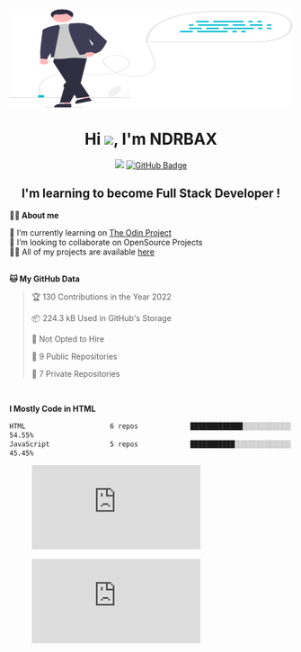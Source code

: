 <!--
**NDRBAX/NDRBAX** is a ✨ _special_ ✨ repository because its `README.md` (this file) appears on your GitHub profile.

Here are some ideas to get you started:

- 🔭 I’m currently working on ...
- 🌱 I’m currently learning ...
- 👯 I’m looking to collaborate on ...
- 🤔 I’m looking for help with ...
- 💬 Ask me about ...
- 📫 How to reach me: ...
- 😄 Pronouns: ...
- ⚡ Fun fact: ...
-->

<div class="header">
    <a href="#"><img width="100%" src="main.svg" height="175px" align="center" /></a>
    <h1 align="center">Hi <img src="https://raw.githubusercontent.com/MartinHeinz/MartinHeinz/master/wave.gif" width="30px">, I'm NDRBAX</h1>
    <p align="center">
        <a href="https://github.com/Meghna-DAS/github-profile-views-counter"><img src="https://komarev.com/ghpvc/?username=NDRBAX"></a>
        <a href="https://github.com/NDRBAX?tab=followers"><img src="https://img.shields.io/github/followers/NDRBAX?label=Followers&style=social" alt="GitHub Badge"></a>
    </p>
    <h2 align="center">I'm learning to become Full Stack Developer !</h2>
</div>
<!-- <table border="0">
 <tr>
    <td><p>🔭 I’m currently learning on <a href="https://www.theodinproject.com/">The Odin Project</a></br>👯 I’m looking to collaborate on <strong>OpenSource Projects</strong></br>👨‍💻 All of my projects are available <a href="https://github.com/NDRBAX">here</a></p></td>
    <td><a href="https://github.com/NDRBAX?tab=repositories"><img alt="NDRBAX's streak" src="https://ndrbax-streak-stats.herokuapp.com/?user=NDRBAX&theme=radical&hide_border=true&stroke=0000&background=0D1117" /></a></td>
 </tr>
 <tr>
    <td><a href="https://github.com/NDRBAX?tab=repositories"><img alt="NDRBAX's Github Stats" src="https://github-readme-stats-ndrbax.vercel.app/api?username=NDRBAX&show_icons=true&count_private=true&theme=radical&hide_border=true&bg_color=161b22&custom_title=NDRBAX" /></a></td>
    <td><a href="https://github.com/NDRBAX?tab=repositories"><img alt="NDRBAX's Wakatime Stats" src="https://github-readme-stats-ndrbax.vercel.app/api/wakatime?username=NDRBAX&theme=synthwave&hide_border=true&bg_color=161b22&layout=default&custom_title=Recent activity" /></a></td>
 </tr>
<tr>
    <td><a href="https://github.com/NDRBAX?tab=repositories "><img alt="NDRBAX 's Top Languages" src="https://github-readme-stats-ndrbax.vercel.app/api/top-langs/?username=NDRBAX&langs_count=8&count_private=true&layout=compact&theme=radical&hide_border=true&bg_color=0D1117"/></a><p align="center"><b>Note:</b> Top languages is only a metric of the languages my public code consists of and doesn't reflect experience or skill level.</p></td>
    <td><h3 style="margin:20px 0 20px 0; color: #fd418d; font-weight: bold" align="center">Languages and Tools</h3><p align="center"><a href="https://code.visualstudio.com/" target="_blank"><img src="https://img.icons8.com/nolan/48/visual-studio-2019.png" /></a><a href="" target="_blank"> <img src="https://img.icons8.com/nolan/48/github.png" /></a><a href="https://www.w3.org/html/" target="_blank"> <img src="https://img.icons8.com/nolan/48/html-5.png" /> </a><a href="https://www.w3schools.com/css/" target="_blank"> <img src="css3.png" /></a><a href="https://developer.mozilla.org/en-US/docs/Web/JavaScript" target="_blank"><img src="https://img.icons8.com/nolan/48/javascript.png" /> </a><a href="https://developer.mozilla.org/en-US/docs/Learn/Tools_and_testing/Understanding_client-side_tools/Command_line" target="_blank"> <img src="https://img.icons8.com/nolan/48/source-code.png" /></a><a href="https://docs.framasoft.org/fr/grav/markdown.html" target="_blank"> <img src="https://img.icons8.com/nolan/48/markdown.png" /></a><a href="https://www.apple.com/fr/macos/monterey/" target="_blank"> <img src="https://img.icons8.com/nolan/48/mac-os.png" /></a><a href="https://www.microsoft.com/windows/windows-10-specifications" target="_blank"> <img src="https://img.icons8.com/nolan/48/windows-10.png" /></a><a href="https://www.linux.org/" target="_blank"> <img src="https://img.icons8.com/nolan/48/linux--v1.png" /></a><a href="https://www.audacityteam.org/" target="_blank"><img src="https://img.icons8.com/nolan/48/audacity.png" /></a><a href="https://krita.org/fr/" target="_blank"><img src="https://img.icons8.com/nolan/48/krita.png" /></a><a href="https://www.gimp.org/" target="_blank"> <img src="https://img.icons8.com/nolan/48/gimp.png" /></a><a href="https://www.apple.com/final-cut-pro/" target="_blank"> <img src="https://img.icons8.com/nolan/48/cute-cut-pro.png" /></a><a href="https://www.adobe.com/" target="_blank"> <img src="https://img.icons8.com/nolan/48/adobe-after-effects.png" /></a><a href="https://www.adobe.com/" target="_blank"><img src="https://img.icons8.com/nolan/48/adobe-photoshop.png" /></a><a href="https://www.adobe.com/" target="_blank"><img src="https://img.icons8.com/nolan/48/adobe-audition--v1.png" /></a><a href="https://www.adobe.com/" target="_blank"><img src="https://img.icons8.com/nolan/48/adobe-indesign.png" /></a></p></td>
</tr>
</table> -->

**👷‍♂️ About me** 

🔭 I’m currently learning on [The Odin Project](https://www.theodinproject.com/)</br>👯 I’m looking to collaborate on OpenSource Projects </br>👨‍💻 All of my projects are available [here](https://github.com/NDRBAX)</br></br>


<!--START_SECTION:waka-->
**🐱 My GitHub Data** 

> 🏆 130 Contributions in the Year 2022
 > 
> 📦 224.3 kB Used in GitHub's Storage 
 > 
> 🚫 Not Opted to Hire
 > 
> 📜 9 Public Repositories 
 > 
> 🔑 7 Private Repositories  

<br>

**I Mostly Code in HTML** 

```text
HTML                     6 repos             █████████████░░░░░░░░░░░░   54.55% 
JavaScript               5 repos             ███████████░░░░░░░░░░░░░░   45.45%

```

<!--END_SECTION:waka-->

<!-- ||<a href="https://github.com/NDRBAX?tab=repositories"><img alt="NDRBAX's Github Stats" src="https://github-readme-stats-ndrbax.vercel.app/api?username=NDRBAX&show_icons=true&count_private=true&theme=radical&hide_border=true&bg_color=0D1117&custom_title=NDRBAX" /></a>|
|:-------------------------:|:-------------------------:|
|<a href="https://github.com/NDRBAX?tab=repositories"><img alt="NDRBAX's streak" src="https://ndrbax-streak-stats.herokuapp.com/?user=NDRBAX&theme=radical&hide_border=true&stroke=0000&background=0D1117" /></a>|<a href="https://github.com/NDRBAX?tab=repositories"><img alt="NDRBAX's Wakatime Stats" src="https://github-readme-stats-ndrbax.vercel.app/api/wakatime?username=NDRBAX&theme=synthwave&hide_border=true&bg_color=0D1117&layout=default&custom_title=Recent activity" /></a>|
|<a href="https://github.com/NDRBAX?tab=repositories "><img alt="NDRBAX 's Top Languages" src="https://github-readme-stats-ndrbax.vercel.app/api/top-langs/?username=NDRBAX&langs_count=8&count_private=true&layout=compact&theme=radical&hide_border=true&bg_color=161b22"/></a><p align="center"><b>Note:</b> Top languages is only a metric of the languages my public code consists of and doesn't reflect experience or skill level.</p>|<h3 style="margin:20px 0 20px 0; color: #fd418d; font-weight: bold" align="center">Languages and Tools</h3><p align="center"><a href="https://code.visualstudio.com/" target="_blank"><img src="https://img.icons8.com/nolan/48/visual-studio-2019.png" /></a><a href="" target="_blank"> <img src="https://img.icons8.com/nolan/48/github.png" /></a><a href="https://www.w3.org/html/" target="_blank"> <img src="https://img.icons8.com/nolan/48/html-5.png" /> </a><a href="https://www.w3schools.com/css/" target="_blank"> <img src="css3.png" /></a><a href="https://developer.mozilla.org/en-US/docs/Web/JavaScript" target="_blank"><img src="https://img.icons8.com/nolan/48/javascript.png" /> </a><a href="https://developer.mozilla.org/en-US/docs/Learn/Tools_and_testing/Understanding_client-side_tools/Command_line" target="_blank"> <img src="https://img.icons8.com/nolan/48/source-code.png" /></a><a href="https://docs.framasoft.org/fr/grav/markdown.html" target="_blank"> <img src="https://img.icons8.com/nolan/48/markdown.png" /></a><a href="https://www.apple.com/fr/macos/monterey/" target="_blank"> <img src="https://img.icons8.com/nolan/48/mac-os.png" /></a><a href="https://www.microsoft.com/windows/windows-10-specifications" target="_blank"> <img src="https://img.icons8.com/nolan/48/windows-10.png" /></a><a href="https://www.linux.org/" target="_blank"> <img src="https://img.icons8.com/nolan/48/linux--v1.png" /></a><a href="https://www.audacityteam.org/" target="_blank"><img src="https://img.icons8.com/nolan/48/audacity.png" /></a><a href="https://krita.org/fr/" target="_blank"><img src="https://img.icons8.com/nolan/48/krita.png" /></a><a href="https://www.gimp.org/" target="_blank"> <img src="https://img.icons8.com/nolan/48/gimp.png" /></a><a href="https://www.apple.com/final-cut-pro/" target="_blank"> <img src="https://img.icons8.com/nolan/48/cute-cut-pro.png" /></a><a href="https://www.adobe.com/" target="_blank"> <img src="https://img.icons8.com/nolan/48/adobe-after-effects.png" /></a><a href="https://www.adobe.com/" target="_blank"><img src="https://img.icons8.com/nolan/48/adobe-photoshop.png" /></a><a href="https://www.adobe.com/" target="_blank"><img src="https://img.icons8.com/nolan/48/adobe-audition--v1.png" /></a><a href="https://www.adobe.com/" target="_blank"><img src="https://img.icons8.com/nolan/48/adobe-indesign.png" /></a></p>| -->

<figure><embed src="https://wakatime.com/share/@NDRBAX/f55f7d3d-5e33-4b7c-abd6-777c8b1007c5.svg"></embed></figure>
<figure><embed src="https://wakatime.com/share/@NDRBAX/48caf8f1-f08f-40d1-ab23-83423b216abb.svg"></embed></figure>